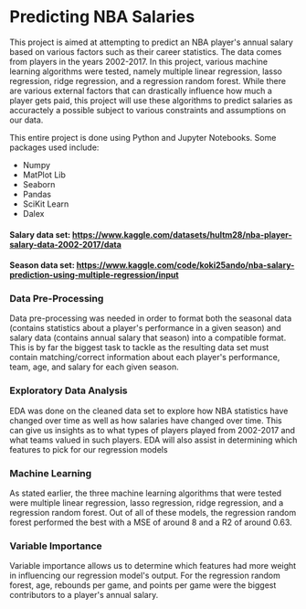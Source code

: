 # Predicting NBA Salaries

This project is aimed at attempting to predict an NBA player's annual salary based on various factors such as their career statistics. The data comes from players in the years 2002-2017. In this project, various machine learning algorithms were tested, namely multiple linear regression, lasso regression, ridge regression, and a regression random forest. While there are various external factors that can drastically influence how much a player gets paid, this project will use these algorithms to predict salaries as accuractely a possible subject to various constraints and assumptions on our data.

This entire project is done using Python and Jupyter Notebooks. Some packages used include:
- Numpy
- MatPlot Lib
- Seaborn
- Pandas
- SciKit Learn
- Dalex

#### Salary data set: https://www.kaggle.com/datasets/hultm28/nba-player-salary-data-2002-2017/data
#### Season data set: https://www.kaggle.com/code/koki25ando/nba-salary-prediction-using-multiple-regression/input

### Data Pre-Processing
Data pre-processing was needed in order to format both the seasonal data (contains statistics about a player's performance in a given season) and salary data (contains annual salary that season) into a compatible format. This is by far the biggest task to tackle as the resulting data set must contain matching/correct information about each player's performance, team, age, and salary for each given season.

### Exploratory Data Analysis
EDA was done on the cleaned data set to explore how NBA statistics have changed over time as well as how salaries have changed over time. This can give us insights as to what types of players played from 2002-2017 and what teams valued in such players. EDA will also assist in determining which features to pick for our regression models

### Machine Learning 
As stated earlier, the three machine learning algorithms that were tested were  multiple linear regression, lasso regression, ridge regression, and a regression random forest. Out of all of these models, the regression random forest performed the best with a MSE of around 8 and a R2 of around 0.63. 

### Variable Importance
Variable importance allows us to determine which features had more weight in influencing our regression model's output. For the regression random forest, age, rebounds per game, and points per game were the biggest contributors to a player's annual salary.
